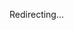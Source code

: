Redirecting...

<script setup lang="ts">
if (typeof window !== "undefined") {
  location.replace("https://github.com/fontist")
}
</script>
